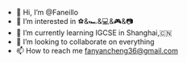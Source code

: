 - 👋 Hi, I’m @Faneillo
- 👀 I’m interested in ⚽️&🏎️&💻&🎮&📷
- 🌱 I’m currently learning IGCSE in Shanghai,🇨🇳
- 💞️ I’m looking to collaborate on everything
- 📫 How to reach me fanyancheng36@gmail.com
<!---
Faneillo/Faneillo is a ✨ special ✨ repository because its `README.md` (this file) appears on your GitHub profile.
You can click the Preview link to take a look at your changes.
--->

